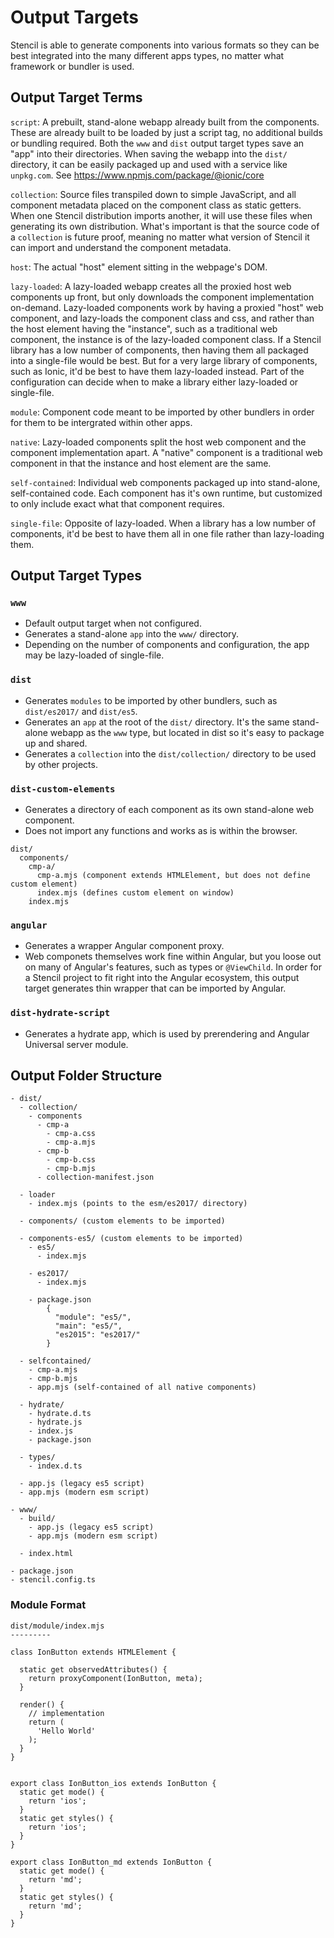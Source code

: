 # Output Targets

Stencil is able to generate components into various formats so they can be best integrated into the many different apps types, no matter what framework or bundler is used.


## Output Target Terms

`script`: A prebuilt, stand-alone webapp already built from the components. These are already built to be loaded by just a script tag, no additional builds or bundling required. Both the `www` and `dist` output target types save an "app" into their directories. When saving the webapp into the `dist/` directory, it can be easily packaged up and used with a service like `unpkg.com`. See https://www.npmjs.com/package/@ionic/core

`collection`: Source files transpiled down to simple JavaScript, and all component metadata placed on the component class as static getters. When one Stencil distribution imports another, it will use these files when generating its own distribution. What's important is that the source code of a `collection` is future proof, meaning no matter what version of Stencil it can import and understand the component metadata.

`host`: The actual "host" element sitting in the webpage's DOM.

`lazy-loaded`: A lazy-loaded webapp creates all the proxied host web components up front, but only downloads the component implementation on-demand. Lazy-loaded components work by having a proxied "host" web component, and lazy-loads the component class and css, and rather than the host element having the "instance", such as a traditional web component, the instance is of the lazy-loaded component class. If a Stencil library has a low number of components, then having them all packaged into a single-file would be best. But for a very large library of components, such as Ionic, it'd be best to have them lazy-loaded instead. Part of the configuration can decide when to make a library either lazy-loaded or single-file.

`module`: Component code meant to be imported by other bundlers in order for them to be intergrated within other apps.

`native`: Lazy-loaded components split the host web component and the component implementation apart. A "native" component is a traditional web component in that the instance and host element are the same.

`self-contained`: Individual web components packaged up into stand-alone, self-contained code. Each component has it's own runtime, but customized to only include exact what that component requires.

`single-file`: Opposite of lazy-loaded. When a library has a low number of components, it'd be best to have them all in one file rather than lazy-loading them.


## Output Target Types

### `www`

- Default output target when not configured.
- Generates a stand-alone `app` into the `www/` directory.
- Depending on the number of components and configuration, the app may be lazy-loaded of single-file.


### `dist`

- Generates `modules` to be imported by other bundlers, such as `dist/es2017/` and `dist/es5`.
- Generates an `app` at the root of the `dist/` directory. It's the same stand-alone webapp as the `www` type, but located in dist so it's easy to package up and shared.
- Generates a `collection` into the `dist/collection/` directory to be used by other projects.


### `dist-custom-elements`

- Generates a directory of each component as its own stand-alone web component.
- Does not import any functions and works as is within the browser.

```
dist/
  components/
    cmp-a/
      cmp-a.mjs (component extends HTMLElement, but does not define custom element)
      index.mjs (defines custom element on window)
    index.mjs
```

### `angular`

- Generates a wrapper Angular component proxy.
- Web componets themselves work fine within Angular, but you loose out on many of Angular's features, such as types or `@ViewChild`. In order for a Stencil project to fit right into the Angular ecosystem, this output target generates thin wrapper that can be imported by Angular.


### `dist-hydrate-script`

- Generates a hydrate app, which is used by prerendering and Angular Universal server module.


## Output Folder Structure

```
- dist/
  - collection/
    - components
      - cmp-a
        - cmp-a.css
        - cmp-a.mjs
      - cmp-b
        - cmp-b.css
        - cmp-b.mjs
      - collection-manifest.json

  - loader
    - index.mjs (points to the esm/es2017/ directory)

  - components/ (custom elements to be imported)

  - components-es5/ (custom elements to be imported)
    - es5/
      - index.mjs

    - es2017/
      - index.mjs

    - package.json
        {
          "module": "es5/",
          "main": "es5/",
          "es2015": "es2017/"
        }

  - selfcontained/
    - cmp-a.mjs
    - cmp-b.mjs
    - app.mjs (self-contained of all native components)

  - hydrate/
    - hydrate.d.ts
    - hydrate.js
    - index.js
    - package.json

  - types/
    - index.d.ts

  - app.js (legacy es5 script)
  - app.mjs (modern esm script)

- www/
  - build/
    - app.js (legacy es5 script)
    - app.mjs (modern esm script)

  - index.html

- package.json
- stencil.config.ts
```


### Module Format

```
dist/module/index.mjs
---------

class IonButton extends HTMLElement {

  static get observedAttributes() {
    return proxyComponent(IonButton, meta);
  }

  render() {
    // implementation
    return (
      'Hello World'
    );
  }
}


export class IonButton_ios extends IonButton {
  static get mode() {
    return 'ios';
  }
  static get styles() {
    return 'ios';
  }
}

export class IonButton_md extends IonButton {
  static get mode() {
    return 'md';
  }
  static get styles() {
    return 'md';
  }
}
```